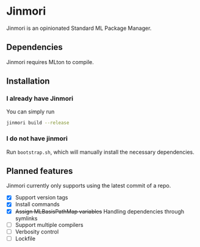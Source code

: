 # Jinmori
Jinmori is an opinionated Standard ML Package Manager.

## Dependencies
Jinmori requires MLton to compile.

## Installation
### I already have Jinmori
You can simply run
```sh
jinmori build --release
```

### I do not have jinmori
Run `bootstrap.sh`, which will manually install the necessary dependencies.

## Planned features
Jinmori currently only supports using the latest commit of a repo.
- [x] Support version tags
- [x] Install commands
- [x] ~~Assign MLBasisPathMap variables~~ Handling dependencies through symlinks
- [ ] Support multiple compilers
- [ ] Verbosity control
- [ ] Lockfile 
